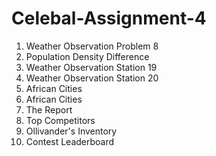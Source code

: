 # Celebal-Assignment-4

1. Weather Observation Problem 8
2. Population Density Difference
3. Weather Observation Station 19
4. Weather Observation Station 20
5. African Cities
6. African Cities
7. The Report
8. Top Competitors
9. Ollivander's Inventory
10. Contest Leaderboard 

